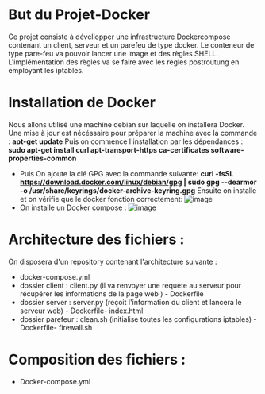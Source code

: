 # But du Projet-Docker
Ce projet consiste à dévellopper une infrastructure Dockercompose contenant un client, serveur et un parefeu de type docker. Le conteneur de type pare-feu va pouvoir lancer une image et des règles SHELL. L'implémentation des règles va se faire avec les règles postroutung en employant les iptables.

# Installation de Docker
Nous allons utilisé une machine debian sur laquelle on installera Docker. Une mise à jour est nécéssaire pour préparer la machine avec la commande : **apt-get update**
Puis on commence l'installation par les dépendances : **sudo apt-get install  curl apt-transport-https ca-certificates software-properties-common**
- Puis On ajoute la clé GPG avec la commande suivante: **curl -fsSL https://download.docker.com/linux/debian/gpg |  sudo gpg --dearmor -o /usr/share/keyrings/docker-archive-keyring.gpg**
Ensuite on installe et on vérifie que le docker fonction correctement:
![image](https://user-images.githubusercontent.com/66318278/170119519-50452215-9275-4aca-955d-0cb29ef3b3fa.png)
- On installe un Docker compose : 
![image](https://user-images.githubusercontent.com/66318278/170121369-5e51a985-e377-41c8-91ff-f7d6d9969651.png)
# Architecture des fichiers : 
On disposera d'un repository contenant l'architecture suivante :
- docker-compose.yml
- dossier client : client.py (il va renvoyer une requete au serveur pour récupérer les informations de la page web ) - Dockerfile 
- dossier server : server.py (reçoit l'information du client et lancera le serveur web) - Dockerfile- index.html
- dossier parefeur : clean.sh (initialise toutes les configurations iptables) - Dockerfile- firewall.sh 
# Composition des fichiers :
  - Docker-compose.yml 
